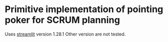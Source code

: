 # Primitive implementation of pointing poker for SCRUM planning

Uses [streamlit](https://streamlit.io/) version 1.28.1
Other version are not tested.
